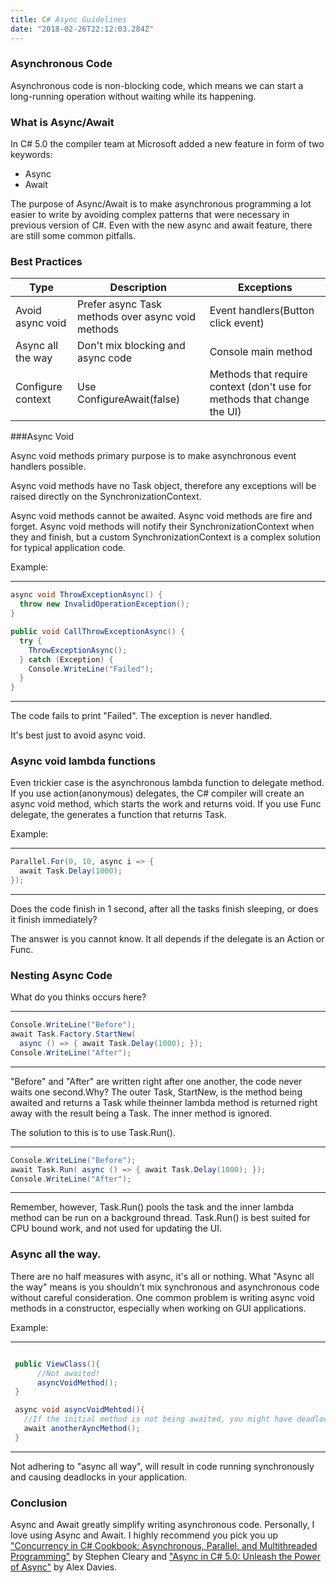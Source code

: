 ```yaml
---
title: C# Async Guidelines
date: "2018-02-26T22:12:03.284Z"
---
```

### Asynchronous Code

Asynchronous code is non-blocking code, which means we can start a long-running operation without waiting while its happening. 

### What is Async/Await

In C# 5.0 the compiler team at Microsoft added a new feature in form of two keywords: 
* Async
* Await

The purpose of Async/Await is to make asynchronous programming a lot easier to write by avoiding complex patterns that were necessary in previous version of C#. Even with the new async and await feature, there are still some common pitfalls.

### Best Practices

Type | Description | Exceptions
-----|-------------|-----------
Avoid async void| Prefer async Task methods over async void methods| Event handlers(Button click event)
Async all the way | Don't mix blocking and async code | Console main method
Configure context| Use ConfigureAwait(false)| Methods that require context (don't use for methods that change the UI)

###Async Void

Async void methods primary purpose is to make asynchronous event handlers possible.

Async void methods have no Task object, therefore any exceptions will be raised directly on the SynchronizationContext.

Async void methods cannot be awaited. Async void methods are fire and forget. Async void methods will notify their SynchronizationContext when they and finish, but a custom SynchronizationContext is a complex solution for typical application code. 

Example:
___
```csharp
async void ThrowExceptionAsync() {
  throw new InvalidOperationException();
}

public void CallThrowExceptionAsync() {
  try {
    ThrowExceptionAsync();
  } catch (Exception) {
    Console.WriteLine("Failed");
  }
}
```
___
The code fails to print "Failed". The exception is never handled.

It's best just to avoid async void.

### Async void lambda functions
Even trickier case is the asynchronous lambda function to delegate method. If you use action(anonymous) delegates, the C# compiler will create an async void method, which starts the work and returns void. If you use Func<Task> delegate, the generates a function that returns Task.

Example:
___
```csharp
Parallel.For(0, 10, async i => {
  await Task.Delay(1000);
});
```
___

Does the code finish in 1 second, after all the tasks finish sleeping, or does it finish immediately? 

The answer is you cannot know. It all depends if the delegate is an Action or Func<Task>. 

### Nesting Async Code

What do you thinks occurs here?
___
``` csharp
Console.WriteLine("Before");
await Task.Factory.StartNew(
  async () => { await Task.Delay(1000); });
Console.WriteLine("After");
```
___

"Before" and "After" are written right after one another, the code never waits one second.Why? The outer Task, StartNew, is the method being awaited and returns a Task<T> while theinner lambda method is returned right away with the result being a Task<Task>. The inner method is ignored.

The solution to this is to use Task.Run().
___
``` csharp
Console.WriteLine("Before");
await Task.Run( async () => { await Task.Delay(1000); });
Console.WriteLine("After");
```
___

Remember, however, Task.Run() pools the task and the inner lambda method can be run on a background thread. Task.Run() is best suited for CPU bound work, and not used for updating the UI.


### Async all the way.
There are no half measures with async, it's all or nothing. What "Async all the way" means is you shouldn't mix synchronous and asynchronous code without careful consideration. One common problem is writing  async void methods in a constructor, especially when working on GUI applications. 

Example:
___
```csharp

 public ViewClass(){
      //Not awaited!
      asyncVoidMethod();
 }

 async void asyncVoidMehtod(){
   //If the initial method is not being awaited, you might have deadlocks further down the code. 
   await anotherAyncMethod();
 }
 ```
 ___
 
 Not adhering to "async all way", will result in code running synchronously and causing deadlocks in your application.

### Conclusion

Async and Await greatly simplify writing asynchronous code. Personally, I love using Async and Await. I highly recommend you pick you up ["Concurrency in C# Cookbook: Asynchronous, Parallel, and Multithreaded Programming"](https://www.amazon.com/gp/product/1449367569/ref=as_li_tl?ie=UTF8&tag=granulardevel-20&camp=1789&creative=9325&linkCode=as2&creativeASIN=1449367569&linkId=4392101d23b6f64aec5e2c1744abf6f0) by Stephen Cleary  and  ["Async in C# 5.0: Unleash the Power of Async"](https://www.amazon.com/gp/product/1449337163/ref=as_li_tl?ie=UTF8&tag=granulardevel-20&camp=1789&creative=9325&linkCode=as2&creativeASIN=1449337163&linkId=9a8efc62bde5493db9e1b7c838c818d0) by Alex Davies.
